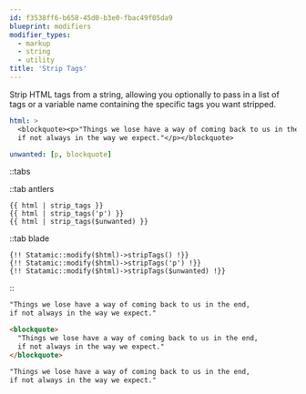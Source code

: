 ```yaml
---
id: f3538ff6-b658-45d0-b3e0-fbac49f05da9
blueprint: modifiers
modifier_types:
  - markup
  - string
  - utility
title: 'Strip Tags'
---
```

Strip HTML tags from a string, allowing you optionally to pass in a list of tags or a variable name containing the specific tags you want stripped.

```yaml
html: >
  <blockquote><p>"Things we lose have a way of coming back to us in the end,
  if not always in the way we expect."</p></blockquote>

unwanted: [p, blockquote]
```

::tabs

::tab antlers
```antlers
{{ html | strip_tags }}
{{ html | strip_tags('p') }}
{{ html | strip_tags($unwanted) }}
```
::tab blade
```blade
{!! Statamic::modify($html)->stripTags() !}}
{!! Statamic::modify($html)->stripTags('p') !}}
{!! Statamic::modify($html)->stripTags($unwanted) !}}
```
::

```html
"Things we lose have a way of coming back to us in the end,
if not always in the way we expect."

<blockquote>
  "Things we lose have a way of coming back to us in the end,
  if not always in the way we expect."
</blockquote>

"Things we lose have a way of coming back to us in the end,
if not always in the way we expect."
```
